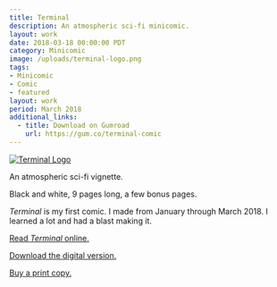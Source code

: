 ```yaml
---
title: Terminal
description: An atmospheric sci-fi minicomic.
layout: work
date: 2018-03-18 00:00:00 PDT
category: Minicomic
image: /uploads/terminal-logo.png
tags:
- Minicomic
- Comic
- featured
layout: work
period: March 2018
additional_links:
  - title: Download on Gumroad
    url: https://gum.co/terminal-comic
---
```


[![Terminal Logo](/uploads/terminal-logo.png)](https://journal.brettchalupa.com/2018/03/18/terminal/)

An atmospheric sci-fi vignette.

Black and white, 9 pages long, a few bonus pages.

_Terminal_ is my first comic. I made from January through March 2018. I
learned a lot and had a blast making it.

[Read _Terminal_ online.](https://journal.brettchalupa.com/2018/03/18/terminal/)

[Download the digital version.](https://brettchalupa.itch.io/terminal)

[Buy a print copy.](http://shop.brettchalupa.com/product/terminal)
